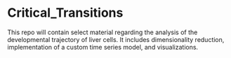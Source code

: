 # Critical_Transitions
This repo will contain select material regarding the analysis of the developmental trajectory of liver cells. It includes dimensionality reduction, implementation of a custom time series model, and visualizations.
